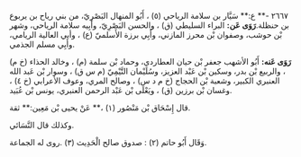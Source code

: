 ٢٦٦٧ -** ع:** سَيَّار بن سلامة الرياحي (٥) ، أَبُو المنهال البَصْرِيّ، من بني رياح بن يربوع بن حنظلة.**رَوَى عَن:** البراء السليطي (ق) ، والحسن البَصْرِيّ، وأَبِيه سلامة الرياحي، وشهر بْن حوشب، وصفوان بْن محرز المازني، وأَبِي برزة الأَسلميّ (ع) ، وأبي العالية الريامي، وأَبِي مسلم الجذمي.

**رَوَى عَنه:** أَبُو الأشهب جعفر بْن حيان العطاردي، وحماد بْن سلمة (م) ، وخالد الحذاء (خ م) ، والربيع بْن بدر، وسكين بْن عَبْد العزيز، وسُلَيْمان التَّيْمِيّ (م س ق) ، وسوار بْن عَبد الله العنبري الكبير، وشعبة بْن الحجاج (خ م د س) ، وصالح المري، وعوف الأعرابي (خ ٤) ، وغسان بْن برزين (ق) ، ويَعْلَى بْن عَبْد الرحمن العنبري، يونس بْن عُبَيد.

قال إِسْحَاق بْن مَنْصُور (١) ،** عَنْ يحيى بْن مَعِين:** ثقة.

وكذلك قال النَّسَائي.

وَقَال أَبُو حاتم (٢) : صدوق صالح الْحَدِيث (٣) .روى له الجماعة.